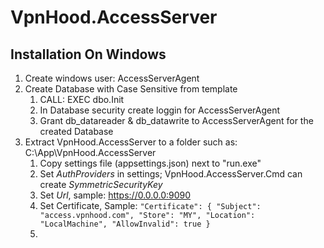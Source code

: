 # VpnHood.AccessServer

## Installation On Windows
1. Create windows user: AccessServerAgent
1. Create Database with Case Sensitive from template
   1. CALL: EXEC dbo.Init
   1. In Database security create loggin for AccessServerAgent
   1. Grant db_datareader & db_datawrite to AccessServerAgent for the created Database
1. Extract VpnHood.AccessServer to a folder such as: C:\App\VpnHood.AccessServer
   1. Copy settings file (appsettings.json) next to "run.exe" 
   1. Set *AuthProviders* in settings; VpnHood.AccessServer.Cmd can create *SymmetricSecurityKey*
   1. Set *Url*, sample: https://0.0.0.0:9090
   1. Set Certificate, Sample:
`"Certificate": {
   "Subject": "access.vpnhood.com",
   "Store": "MY",
   "Location": "LocalMachine",
   "AllowInvalid": true
}`
   1. 
